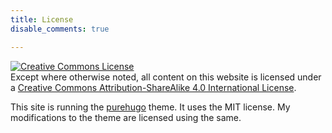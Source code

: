 ```yaml
---
title: License
disable_comments: true

---
```


<a rel="license" href="http://creativecommons.org/licenses/by-sa/4.0/"><img alt="Creative Commons License" style="border-width:0" src="https://i.creativecommons.org/l/by-sa/4.0/88x31.png" /></a><br />Except where otherwise noted, all content on this website is licensed under a <a rel="license" href="http://creativecommons.org/licenses/by-sa/4.0/">Creative Commons Attribution-ShareAlike 4.0 International License</a>.

This site is running the [purehugo](https://github.com/dplesca/purehugo) theme. It uses the MIT license. My modifications to the theme are licensed using the same.
